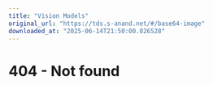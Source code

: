 ```yaml
---
title: "Vision Models"
original_url: "https://tds.s-anand.net/#/base64-image"
downloaded_at: "2025-06-14T21:50:00.026528"
---
```


404 - Not found
===============